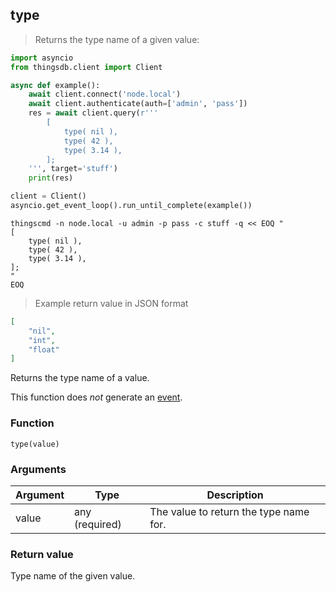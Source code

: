 ## type
> Returns the type name of a given value:

```python
import asyncio
from thingsdb.client import Client

async def example():
    await client.connect('node.local')
    await client.authenticate(auth=['admin', 'pass'])
    res = await client.query(r'''
        [
            type( nil ),
            type( 42 ),
            type( 3.14 ),
        ];
    ''', target='stuff')
    print(res)

client = Client()
asyncio.get_event_loop().run_until_complete(example())
```

```shell
thingscmd -n node.local -u admin -p pass -c stuff -q << EOQ "
[
    type( nil ),
    type( 42 ),
    type( 3.14 ),
];
"
EOQ
```

> Example return value in JSON format

```json
[
    "nil",
    "int",
    "float"
]
```

Returns the type name of a value.

This function does *not* generate an [event](#events).

### Function
`type(value)`

### Arguments
Argument | Type | Description
-------- | ---- | -----------
value | any (required) | The value to return the type name for.

### Return value
Type name of the given value.